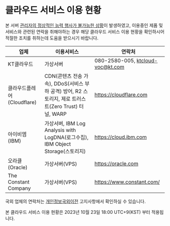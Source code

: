 # 클라우드 서비스 이용 현황

본 서버 [관리자의 정상적인 능력 행사가 불가능한 상황](site_extended_description.md)이 발생하였고, 이용중인 제품 및 서비스와 관련된 연락을 취해야하는 경우 해당 클라우드 서비스 이용 현황을 확인하시어 적절한 조치를 취하는데 도움을 받으시기 바랍니다.

|업체|이용서비스|연락처|
|---|---|---|
|KT클라우드|가상서버|080-2580-005, ktcloud-voc@kt.com|
|클라우드플레어(Cloudflare)|CDN(콘텐츠 전송 가속), DDoS(서비스 부하 공격) 방어, R2 스토리지, 제로 트러스트(Zero Trust) 터널, WARP|https://cloudflare.com|
|아이비엠(IBM)|가상서버, IBM Log Analysis with LogDNA(로그수집), IBM Object Storage(스토리지)|https://cloud.ibm.com|
|오라클(Oracle)|가상서버(VPS)|https://oracle.com|
|The Constant Company|가상서버(VPS)|https://www.constant.com/|

국외 업체의 연락처는 [개인정보국외이전](hosting_locations.md) 고지사항에서 확인하실 수 있습니다.

본 클라우드 서비스 이용 현황은 2023년 10월 23일 18:00 UTC+9(KST) 부터 적용됩니다.
